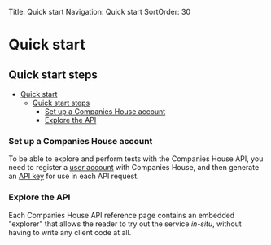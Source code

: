 Title: Quick start
Navigation: Quick start
SortOrder: 30

Quick start
===========

Quick start steps
-----------------

- [Quick start](#quick-start)
  - [Quick start steps](#quick-start-steps)
    - [Set up a Companies House account](#set-up-a-companies-house-account)
    - [Explore the API](#explore-the-api)

### Set up a Companies House account

To be able to explore and perform tests with the Companies House API,
you need to register a [user account](https://developer.companieshouse.gov.uk/developer/signin) with Companies
House, and then generate an [API
key](/guides/authorisation) for use
in each API request.

### Explore the API

Each Companies House API reference page contains an embedded "explorer"
that allows the reader to try out the service *in-situ*, without having
to write any client code at all.

